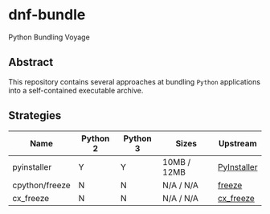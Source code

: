 # dnf-bundle
Python Bundling Voyage

## Abstract
This repository contains several approaches at bundling `Python` applications into a self-contained executable archive.

## Strategies

| Name | Python 2 | Python 3 | Sizes | Upstream |
|------|----------|----------|-------|----------|
| pyinstaller | Y | Y | 10MB / 12MB| [PyInstaller](https://github.com/pyinstaller/pyinstaller) |
| cpython/freeze | N | N | N/A / N/A | [freeze](https://github.com/python/cpython/tree/master/Tools/freeze) |
| cx_freeze | N | N | N/A / N/A | [cx_freeze](https://bitbucket.org/anthony_tuininga/cx_freeze) |

